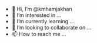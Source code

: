 - 👋 Hi, I’m @kmhamjakhan
- 👀 I’m interested in ...
- 🌱 I’m currently learning ...
- 💞️ I’m looking to collaborate on ...
- 📫 How to reach me ...

<!---
kmhamjakhan/kmhamjakhan is a ✨ special ✨ repository because its `README.md` (this file) appears on your GitHub profile.
You can click the Preview link to take a look at your changes.
--->
